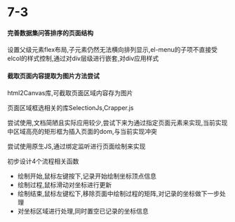 # 7-3

#### 完善数据集问答排序的页面结构

设置父级元素flex布局,子元素仍然无法横向排列显示,el-menu的子项不直接受elcol的样式控制,通过对div层级进行嵌套,对div应用样式



#### 截取页面内容提取为图片方法尝试

html2Canvas库,可截取页面区域内容存为图片

页面区域框选相关的库SelectionJs,Crapper.js

尝试使用,文档简陋且实际应用较少,尝试下来为通过指定页面元素来实现,当前实现中区域高亮的矩形框为插入页面的dom,与当前实现冲突

尝试使用原生JS,通过绑定监听进行页面绘制来实现

初步设计4个流程相关函数

- 绘制开始,鼠标左键按下,记录开始绘制坐标顶点信息
- 绘制过程,鼠标滑动对坐标进行更新
- 绘制结束,鼠标左键松下,移除页面中绘制过程的矩阵,对记录的坐标做下一步处理
- 对坐标区域进行处理,同时置空已记录的坐标信息




